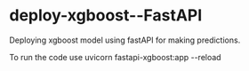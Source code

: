 # deploy-xgboost--FastAPI
Deploying xgboost model using fastAPI for making predictions.

To run the code use
uvicorn fastapi-xgboost:app --reload
